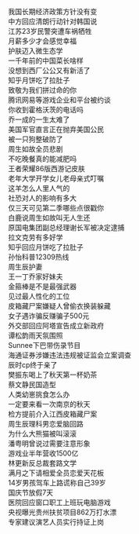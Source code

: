 我国长期经济政策方针没有变  
中方回应清朗行动针对韩国说  
江苏23岁民警突遭车祸牺牲  
月薪多少才会感觉幸福  
护肤迈入微生态学  
一千年前的中国菜长啥样  
没想到西厂公公又有新活了  
知乎月饼吃了拉肚子  
致敬为我们拼过命的你  
腾讯网易等游戏企业和平台被约谈  
你收到霍格沃茨的电话吗  
乔一成的一生太难了  
美国军官直言正在抛弃美国公民  
被一只狗整破防了  
周生如故全员悲剧  
不吃晚餐真的能减肥吗  
王者荣耀86版西游记皮肤  
老年大学开学女儿老母亲式叮嘱  
这羊怎么人里人气的  
社恐对人的影响有多大  
仅三天可见第二季哪些点很戳你  
白鹿说周生如故叫无人生还  
原国电集团副总经理谢长军被决定逮捕  
拉文克劳有多好学  
知乎回应月饼吃了拉肚子  
孙怡科普12309热线  
周生辰护妻  
王一丁乔家好妹夫  
金箍棒是不是最强武器  
见过最人性化的工位  
皮箱藏尸案嫌疑人曾偷衣换装躲藏  
女子遇诈骗反赚骗子500元  
外交部回应阿塔宣告成立新政府  
谭松韵雨天氛围照  
Sunnee下巴带伤录节目  
海通证券涉嫌违法违规被证监会立案调查  
辰时cp终于亲了  
樊振东喝上了秋天第一杯奶茶  
蔡文静民国造型  
人类幼崽挑食怎么办  
一定要来看一次南京的秋天  
检方提前介入江西皮箱藏尸案  
周生辰理科男恋爱脑回路  
为什么大熊猫被叫滚滚  
潘粤明曾说过需要注意形象  
游戏业半年营收1500亿  
林更新反总裁套路文学  
满月之下请相爱全员恋爱天花板  
14岁男孩驾车上路谎称自己39岁  
国庆节放假7天  
医院回应窗口职工上班玩电脑游戏  
央视曝光贵州扶贫项目862万打水漂  
专家建议演艺人员实行持证上岗  

